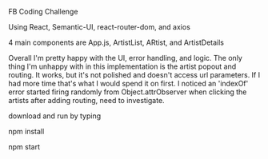 FB Coding Challenge

Using React, Semantic-UI, react-router-dom, and axios

4 main components are App.js, ArtistList, ARtist, and ArtistDetails

Overall I'm pretty happy with the UI, error handling, and logic. The only thing I'm unhappy with in this implementation is the artist popout and routing. It works, but it's not polished and doesn't access url parameters. If I had more time that's what I would spend it on first. I noticed an 'indexOf' error started firing randomly from Object.attrObserver when clicking the artists after adding routing, need to investigate.

download and run by typing

npm install

npm start
